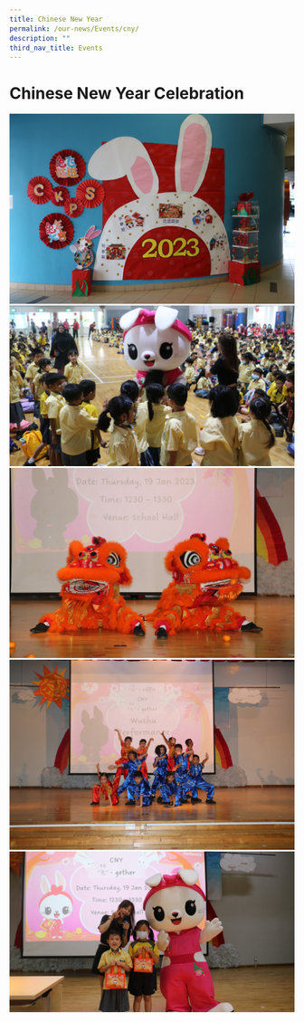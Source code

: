 ```yaml
---
title: Chinese New Year
permalink: /our-news/Events/cny/
description: ""
third_nav_title: Events
---
```

# Chinese New Year Celebration

![](/images/CNY%202023/CNY%20(0).jpg) ![](/images/CNY%202023/CNY%20(1).jpg)
![](/images/CNY%202023/CNY%20(3).jpg) ![](/images/CNY%202023/CNY%20(4).jpg)![](/images/CNY%202023/CNY%20(2).jpg)
